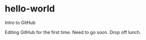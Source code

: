 # hello-world
Intro to GitHub

Editing GitHub for the first time.
Need to go soon.  Drop off lunch.
